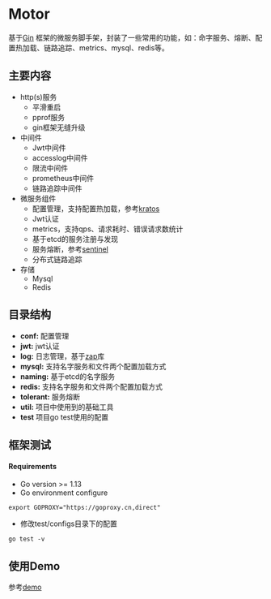 # Motor

基于[Gin](https://github.com/gin-gonic/gin) 框架的微服务脚手架，封装了一些常用的功能，如：命字服务、熔断、配置热加载、链路追踪、metrics、mysql、redis等。

## 主要内容
- http(s)服务
  - 平滑重启
  - pprof服务
  - gin框架无缝升级
- 中间件
  - Jwt中间件
  - accesslog中间件
  - 限流中间件
  - prometheus中间件
  - 链路追踪中间件
- 微服务组件
  - 配置管理，支持配置热加载，参考[kratos](https://github.com/go-kratos/kratos)
  - Jwt认证
  - metrics，支持qps、请求耗时、错误请求数统计
  - 基于etcd的服务注册与发现
  - 服务熔断，参考[sentinel](https://github.com/alibaba/sentinel-golang)
  - 分布式链路追踪
- 存储
  - Mysql
  - Redis
## 目录结构
- **conf:**&nbsp;配置管理
- **jwt:**&nbsp;jwt认证
- **log:**&nbsp;日志管理，基于[zap](https://pkg.go.dev/go.uber.org/zap)库
- **mysql:**&nbsp;支持名字服务和文件两个配置加载方式
- **naming:**&nbsp;基于etcd的名字服务
- **redis:**&nbsp;支持名字服务和文件两个配置加载方式
- **tolerant:**&nbsp;服务熔断
- **util:**&nbsp;项目中使用到的基础工具
- **test**&nbsp;项目go test使用的配置
## 框架测试
#### Requirements
- Go version >= 1.13
- Go environment configure

```
export GOPROXY="https://goproxy.cn,direct"
```	

- 修改test/configs目录下的配置

```
go test -v 
```

## 使用Demo
参考[demo](https://github.com/kaimixu/motor_demo)
